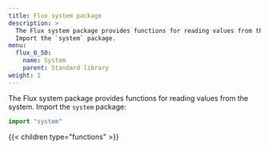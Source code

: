 ```yaml
---
title: Flux system package
description: >
  The Flux system package provides functions for reading values from the system.
  Import the `system` package.
menu:
  flux_0_50:
    name: System
    parent: Standard library
weight: 1
---
```


The Flux system package provides functions for reading values from the system.
Import the `system` package:

```js
import "system"
```

{{< children type="functions" >}}
